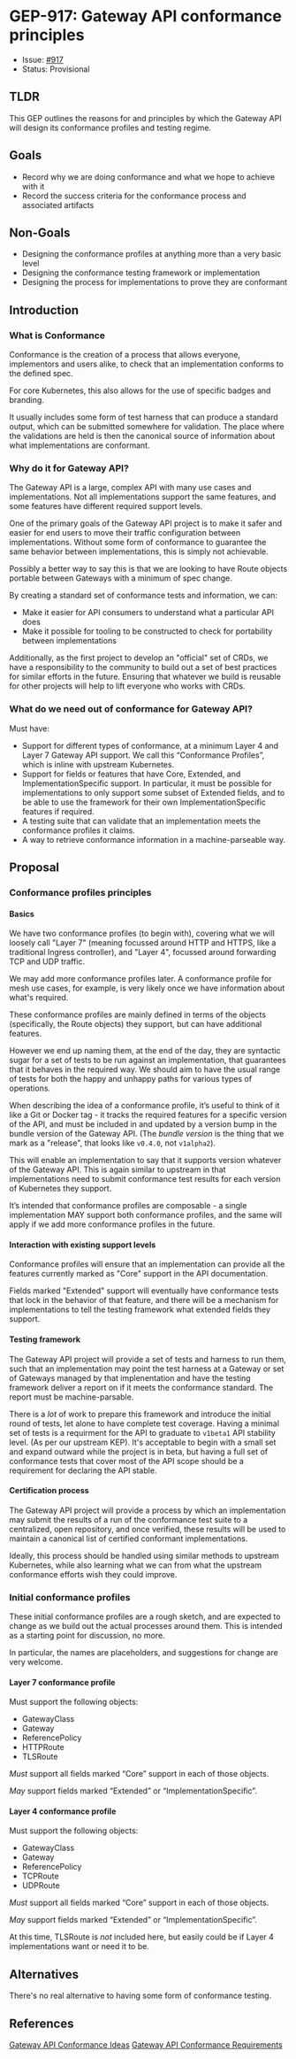 # GEP-917: Gateway API conformance principles

* Issue: [#917](https://github.com/kubernetes-sigs/gateway-api/issues/917)
* Status: Provisional

## TLDR

This GEP outlines the reasons for and principles by which the Gateway API will
design its conformance profiles and testing regime.

## Goals

- Record why we are doing conformance and what we hope to achieve with it
- Record the success criteria for the conformance process and associated artifacts

## Non-Goals

- Designing the conformance profiles at anything more than a very basic level
- Designing the conformance testing framework or implementation
- Designing the process for implementations to prove they are conformant

## Introduction

### What is Conformance

Conformance is the creation of a process that allows everyone, implementors and
users alike, to check that an implementation conforms to the defined spec.

For core Kubernetes, this also allows for the use of specific badges and branding.

It usually includes some form of test harness that can produce a standard output,
which can be submitted somewhere for validation. The place where the validations
are held is then the canonical source of information about what implementations
are conformant.

### Why do it for Gateway API?
The Gateway API is a large, complex API with many use cases and implementations.
Not all implementations support the same features, and some features have
different required support levels.

One of the primary goals of the Gateway API project is to make it safer and
easier for end users to move their traffic configuration between implementations.
Without some form of conformance to guarantee the same behavior between
implementations, this is simply not achievable.

Possibly a better way to say this is that we are looking to have Route objects
portable between Gateways with a minimum of spec change.

By creating a standard set of conformance tests and information, we can:

- Make it easier for API consumers to understand what a particular API does
- Make it possible for tooling to be constructed to check for portability
between implementations

Additionally, as the first project to develop an "official" set of CRDs, we have
a responsibility to the community to build out a set of best practices for
similar efforts in the future. Ensuring that whatever we build is reusable for
other projects will help to lift everyone who works with CRDs.

### What do we need out of conformance for Gateway API?
Must have:

- Support for different types of conformance, at a minimum Layer 4 and Layer 7
Gateway API support. We call this “Conformance Profiles”, which is
inline with upstream Kubernetes.
- Support for fields or features that have Core, Extended, and
ImplementationSpecific support. In particular, it must be possible for
implementations to only support some subset of Extended fields, and to be able
to use the framework for their own ImplementationSpecific features if required.
- A testing suite that can validate that an implementation meets the conformance
profiles it claims.
- A way to retrieve conformance information in a machine-parseable way.

## Proposal

### Conformance profiles principles

#### Basics
We have two conformance profiles (to begin with), covering what we will loosely
call "Layer 7" (meaning focussed around HTTP and HTTPS, like a traditional
Ingress controller), and "Layer 4", focussed around forwarding TCP and UDP
traffic.

We may add more conformance profiles later. A conformance profile for mesh
use cases, for example, is very likely once we have information about what's
required.

These conformance profiles are mainly defined in terms of the objects
(specifically, the Route objects) they support, but can have additional features.

However we end up naming them, at the end of the day, they are syntactic sugar
for a set of tests to be run against an implementation, that guarantees that it
behaves in the required way. We should aim to have the usual range of tests for
both the happy and unhappy paths for various types of operations.

When describing the idea of a conformance profile, it’s useful to think of it
like a Git or Docker tag - it tracks the required features for a specific
version of the API, and must be included in and updated by a version bump in the
bundle version of the Gateway API. (The _bundle version_ is the thing that we
mark as a "release", that looks like `v0.4.0`, not `v1alpha2`).

This will enable an implementation to say that it supports version whatever of
the Gateway API. This is again similar to upstream in that implementations need
to submit conformance test results for each version of Kubernetes they support.

It’s intended that conformance profiles are composable - a single implementation
MAY support both conformance profiles, and the same will apply if we add more
conformance profiles in the future.

#### Interaction with existing support levels

Conformance profiles will ensure that an implementation can provide all the
features currently marked as "Core" support in the API documentation.

Fields marked "Extended" support will eventually have conformance tests that
lock in the behavior of that feature, and there will be a mechanism for implementations
to tell the testing framework what extended fields they support.

#### Testing framework

The Gateway API project will provide a set of tests and harness to run them, such
that an implementation may point the test harness at a Gateway or set of Gateways
managed by that implenentation and have the testing framework deliver a report
on if it meets the conformance standard. The report must be machine-parsable.

There is a _lot_ of work to prepare this framework and introduce the initial
round of tests, let alone to have complete test coverage. Having a minimal set
of tests is a requirment for the API to graduate to `v1beta1` API stability level.
(As per our upstream KEP). It's acceptable to begin with a small set and expand
outward while the project is in beta, but having a full set of conformance tests
that cover most of the API scope should be a requirement for declaring the API
stable.

#### Certification process

The Gateway API project will provide a process by which an implementation may
submit the results of a run of the conformance test suite to a centralized,
open repository, and once verified, these results will be used to maintain a
canonical list of certified conformant implementations.

Ideally, this process should be handled using similar methods to upstream
Kubernetes, while also learning what we can from what the upstream conformance
efforts wish they could improve.


### Initial conformance profiles

These initial conformance profiles are a rough sketch, and are expected to change
as we build out the actual processes around them. This is intended as a starting
point for discussion, no more.

In particular, the names are placeholders, and suggestions for change are very
welcome.

#### Layer 7 conformance profile

Must support the following objects:

- GatewayClass
- Gateway
- ReferencePolicy
- HTTPRoute
- TLSRoute

*Must* support all fields marked “Core” support in each of those objects.

*May* support fields marked “Extended” or “ImplementationSpecific”.

#### Layer 4 conformance profile

Must support the following objects:

- GatewayClass
- Gateway
- ReferencePolicy
- TCPRoute
- UDPRoute

*Must* support all fields marked “Core” support in each of those objects.

*May* support fields marked “Extended” or “ImplementationSpecific”.

At this time, TLSRoute is *not* included here, but easily could be if Layer 4
implementations want or need it to be.


## Alternatives

There's no real alternative to having some form of conformance testing.


## References

[Gateway API Conformance Ideas](https://docs.google.com/document/d/18iECeKMp1OewSGISskv6Chfmjo9u2U0_iUH0jhPdKOk/edit#)
[Gateway API Conformance Requirements](https://docs.google.com/document/d/1QL-MpIVzqxe32Y2BZ_dYOB8zNsF9c4pnKEIB9ZLt118/edit)

